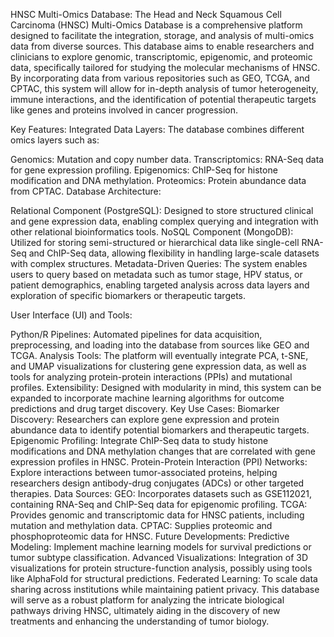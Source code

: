 HNSC Multi-Omics Database:
The Head and Neck Squamous Cell Carcinoma (HNSC) Multi-Omics Database is a comprehensive platform designed to facilitate the integration, storage, and analysis of multi-omics data from diverse sources. This database aims to enable researchers and clinicians to explore genomic, transcriptomic, epigenomic, and proteomic data, specifically tailored for studying the molecular mechanisms of HNSC. By incorporating data from various repositories such as GEO, TCGA, and CPTAC, this system will allow for in-depth analysis of tumor heterogeneity, immune interactions, and the identification of potential therapeutic targets like genes and proteins involved in cancer progression.

Key Features:
Integrated Data Layers: The database combines different omics layers such as:

Genomics: Mutation and copy number data.
Transcriptomics: RNA-Seq data for gene expression profiling.
Epigenomics: ChIP-Seq for histone modification and DNA methylation.
Proteomics: Protein abundance data from CPTAC.
Database Architecture:

Relational Component (PostgreSQL): Designed to store structured clinical and gene expression data, enabling complex querying and integration with other relational bioinformatics tools.
NoSQL Component (MongoDB): Utilized for storing semi-structured or hierarchical data like single-cell RNA-Seq and ChIP-Seq data, allowing flexibility in handling large-scale datasets with complex structures.
Metadata-Driven Queries: The system enables users to query based on metadata such as tumor stage, HPV status, or patient demographics, enabling targeted analysis across data layers and exploration of specific biomarkers or therapeutic targets.

User Interface (UI) and Tools:

Python/R Pipelines: Automated pipelines for data acquisition, preprocessing, and loading into the database from sources like GEO and TCGA.
Analysis Tools: The platform will eventually integrate PCA, t-SNE, and UMAP visualizations for clustering gene expression data, as well as tools for analyzing protein-protein interactions (PPIs) and mutational profiles.
Extensibility: Designed with modularity in mind, this system can be expanded to incorporate machine learning algorithms for outcome predictions and drug target discovery.
Key Use Cases:
Biomarker Discovery: Researchers can explore gene expression and protein abundance data to identify potential biomarkers and therapeutic targets.
Epigenomic Profiling: Integrate ChIP-Seq data to study histone modifications and DNA methylation changes that are correlated with gene expression profiles in HNSC.
Protein-Protein Interaction (PPI) Networks: Explore interactions between tumor-associated proteins, helping researchers design antibody-drug conjugates (ADCs) or other targeted therapies.
Data Sources:
GEO: Incorporates datasets such as GSE112021, containing RNA-Seq and ChIP-Seq data for epigenomic profiling.
TCGA: Provides genomic and transcriptomic data for HNSC patients, including mutation and methylation data.
CPTAC: Supplies proteomic and phosphoproteomic data for HNSC.
Future Developments:
Predictive Modeling: Implement machine learning models for survival predictions or tumor subtype classification.
Advanced Visualizations: Integration of 3D visualizations for protein structure-function analysis, possibly using tools like AlphaFold for structural predictions.
Federated Learning: To scale data sharing across institutions while maintaining patient privacy.
This database will serve as a robust platform for analyzing the intricate biological pathways driving HNSC, ultimately aiding in the discovery of new treatments and enhancing the understanding of tumor biology.

